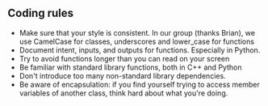 ## Coding rules
 * Make sure that your style is consistent. In our group (thanks Brian), we use CamelCase for classes, underscores and lower_case for functions
 * Document intent, inputs, and outputs for functions. Especially in Python.
 * Try to avoid functions longer than you can read on your screen
 * Be familiar with standard library functions, both in C++ and Python
 * Don't introduce too many non-standard library dependencies.
 * Be aware of encapsulation: if you find yourself trying to access member variables of another class, think hard about what you're doing.
 
